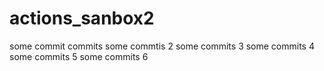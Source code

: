 # actions_sanbox2

some commit commits
some commtis 2
some commits 3
some commits 4
some commits 5
some commits 6


